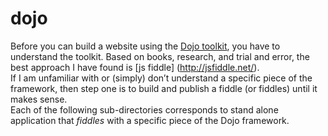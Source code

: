 dojo
=====

Before you can build a website using the [Dojo toolkit](http://dojotoolkit.org/api/), you have to understand the toolkit.  Based on books, research, and trial and error, the best approach I have found is [js fiddle] (http://jsfiddle.net/).  
If I am unfamiliar with or (simply) don’t understand a specific piece of the framework, then step one is to build and publish a fiddle (or fiddles) until it makes sense.  
Each of the following sub-directories corresponds to stand alone application that *fiddles* with a specific piece of the Dojo framework.
    
    
